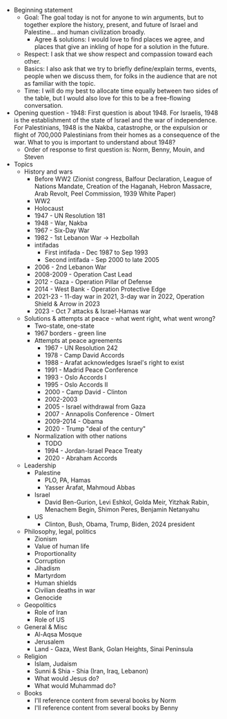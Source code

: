 - Beginning statement
	- Goal: The goal today is not for anyone to win arguments, but to together explore the history, present, and future of Israel and Palestine… and human civilization broadly.
		- Agree & solutions: I would love to find places we agree, and places that give an inkling of hope for a solution in the future.
	- Respect: I ask that we show respect and compassion toward each other.
	- Basics: I also ask that we try to briefly define/explain terms, events, people when we discuss them, for folks in the audience that are not as familiar with the topic.
	- Time: I will do my best to allocate time equally between two sides of the table, but I would also love for this to be a free-flowing conversation.
- Opening question - 1948: First question is about 1948. For Israelis, 1948 is the establishment of the state of Israel and the war of independence. For Palestinians, 1948 is the Nakba, catastrophe, or the expulsion or flight of 700,000 Palestinians from their homes as a consequence of the war. What to you is important to understand about 1948?
	- Order of response to first question is: Norm, Benny, Mouin, and Steven
- Topics
	- History and wars
		- Before WW2 (Zionist congress, Balfour Declaration, League of Nations Mandate, Creation of the Haganah, Hebron Massacre, Arab Revolt, Peel Commission, 1939 White Paper)
		- WW2
		- Holocaust
		- 1947 - UN Resolution 181
		- 1948 - War, Nakba
		- 1967 - Six-Day War
		- 1982 - 1st Lebanon War → Hezbollah
		- intifadas
			- First intifada - Dec 1987 to Sep 1993
			- Second intifada - Sep 2000 to late 2005
		- 2006 - 2nd Lebanon War
		- 2008-2009 - Operation Cast Lead
		- 2012 - Gaza - Operation Pillar of Defense
		- 2014 - West Bank - Operation Protective Edge
		- 2021-23 - 11-day war in 2021, 3-day war in 2022, Operation Shield & Arrow in 2023
		- 2023 - Oct 7 attacks & Israel-Hamas war
	- Solutions & attempts at peace - what went right, what went wrong?
		- Two-state, one-state
		- 1967 borders - green line
		- Attempts at peace agreements
			- 1967 - UN Resolution 242
			- 1978 - Camp David Accords
			- 1988 - Arafat acknowledges Israel's right to exist
			- 1991 - Madrid Peace Conference
			- 1993 - Oslo Accords I
			- 1995 - Oslo Accords II
			- 2000 - Camp David - Clinton
			- 2002-2003
			- 2005 - Israel withdrawal from Gaza
			- 2007 - Annapolis Conference - Olmert
			- 2009-2014 - Obama
			- 2020 - Trump "deal of the century"
		- Normalization with other nations
			- TODO
			- 1994 - Jordan-Israel Peace Treaty
			- 2020 - Abraham Accords
	- Leadership
		- Palestine
			- PLO, PA, Hamas
			- Yasser Arafat, Mahmoud Abbas
		- Israel
			- David Ben-Gurion, Levi Eshkol, Golda Meir, Yitzhak Rabin, Menachem Begin, Shimon Peres, Benjamin Netanyahu
		- US
			- Clinton, Bush, Obama, Trump, Biden, 2024 president
	- Philosophy, legal, politics
		- Zionism
		- Value of human life
		- Proportionality
		- Corruption
		- Jihadism
		- Martyrdom
		- Human shields
		- Civilian deaths in war
		- Genocide
	- Geopolitics
		- Role of Iran
		- Role of US
	- General & Misc
		- Al-Aqsa Mosque
		- Jerusalem
		- Land - Gaza, West Bank, Golan Heights, Sinai Peninsula
	- Religion
		- Islam, Judaism
		- Sunni & Shia - Shia (Iran, Iraq, Lebanon)
		- What would Jesus do?
		- What would Muhammad do?
	- Books
		- I'll reference content from several books by Norm
		- I'll reference content from several books by Benny